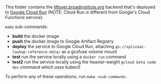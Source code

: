 This folder contains the [liftover.broadinstitute.org](https://liftover.broadinstitute.org) backend that's deployed to [Google Cloud Run](https://cloud.google.com/run) (NOTE: Cloud Run is different from Google's Cloud Functions service).

`make` sub-commands:
  
* **build** the docker image  
* **push** the docker image to Google Artifact Registry  
* **deploy** the service to Google Cloud Run, attaching `gs://spliceai-lookup-reference-data/` as a gcsfuse volume mount
* **test** run the service locally using a `docker run` command
* **test2** run the service locally using the heavier-weight `gcloud beta code dev` command which uses kubectl

To perform any of these operations, run `make <sub-command>`.
